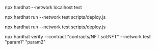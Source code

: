 npx hardhat --network localhost test


npx hardhat run --network test scripts/deploy.js


npx hardhat run --network test scripts/deploy.js 


npx hardhat verify --contract "contracts/NFT.sol:NFT" --network test <contractAddress> "param1" "param2"
